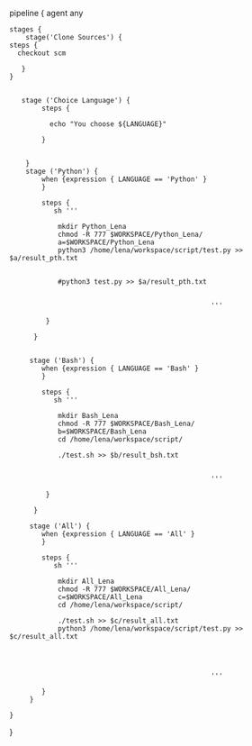 

pipeline {
   agent any
       
    stages {
        stage('Clone Sources') {
    steps {
      checkout scm
      
       }
    }
        
    
       stage ('Choice Language') {
            steps {
            
              echo "You choose ${LANGUAGE}"
            
            }   
        
      
        }
        stage ('Python') {
            when {expression { LANGUAGE == 'Python' }
            }
        
            steps {
               sh '''
               
                mkdir Python_Lena
                chmod -R 777 $WORKSPACE/Python_Lena/
                a=$WORKSPACE/Python_Lena
                python3 /home/lena/workspace/script/test.py >> $a/result_pth.txt
               
               
                #python3 test.py >> $a/result_pth.txt
                    
                           
                                                      '''
                
             }
                
          }
          
        
         stage ('Bash') {
            when {expression { LANGUAGE == 'Bash' }
            }
        
            steps {
               sh '''
               
                mkdir Bash_Lena
                chmod -R 777 $WORKSPACE/Bash_Lena/
                b=$WORKSPACE/Bash_Lena
                cd /home/lena/workspace/script/
               
                ./test.sh >> $b/result_bsh.txt
                    
                           
                                                      '''
                
             }
                
          } 
          
         stage ('All') {
            when {expression { LANGUAGE == 'All' }
            }
        
            steps {
               sh '''
               
                mkdir All_Lena
                chmod -R 777 $WORKSPACE/All_Lena/
                c=$WORKSPACE/All_Lena
                cd /home/lena/workspace/script/
               
                ./test.sh >> $c/result_all.txt
                python3 /home/lena/workspace/script/test.py >> $c/result_all.txt
                    
        
                        
            
                                                      '''
                                                      
            }
         }    
                                                      
    }
}
